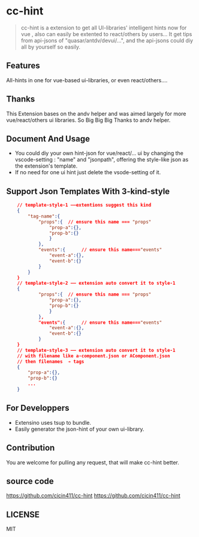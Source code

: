# cc-hint

> cc-hint is a extension to get all UI-libraries' intelligent hints now for vue , also can easily be extented to react/others by users... It get tips from api-jsons of "quasar/antdv/devui/...", and the api-jsons could diy all by yourself so easily.

## Features

All-hints in one for vue-based ui-libraries, or even react/others....

## Thanks

This Extension bases on the andv helper and was aimed largely for more vue/react/others ui libraries. So Big Big Big Thanks to andv helper.

## Document And Usage

-   You could diy your own hint-json for vue/react/... ui by changing the vscode-setting : "name" and "jsonpath", offering the style-like json as the extension's template.
-   If no need for one ui hint just delete the vsode-setting of it.

## Support Json Templates With 3-kind-style

```json
    // template-style-1 ——extentions suggest this kind
    {
        "tag-name":{
            "props":{  // ensure this name === "props"
                "prop-a":{},
                "prop-b":{}
                }
            },
            "events":{      // ensure this name==="events"
                "event-a":{},
                "event-b":{}
            }
        }
    }
    // template-style-2 —— extension auto convert it to style-1 
    {
            "props":{  // ensure this name === "props"
                "prop-a":{},
                "prop-b":{}
                }
            },
            "events":{      // ensure this name==="events"
                "event-a":{},
                "event-b":{}
            }
    }
    // template-style-3 —— extension auto convert it to style-1 
    // with filename like a-component.json or AComponent.json
    // then filenames  ➔ tags
    {
        "prop-a":{},
        "prop-b":{}
        ...
    }

```

## For Developpers

-   Extensino uses tsup to bundle.
-   Easily generator the json-hint of your own ui-library.

## Contribution

You are welcome for pulling any request, that will make cc-hint better.

## source code

https://github.com/cicin411/cc-hint https://github.com/cicin411/cc-hint

## LICENSE

MIT
